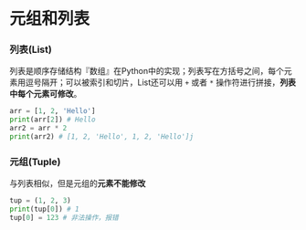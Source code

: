 # 元组和列表

### 列表(List)

列表是顺序存储结构『数组』在Python中的实现；列表写在方括号之间，每个元素用逗号隔开；可以被索引和切片，List还可以用 `+` 或者 `*` 操作符进行拼接，**列表中每个元素可修改**。

```python
arr = [1, 2, 'Hello']
print(arr[2]) # Hello
arr2 = arr * 2
print(arr2) # [1, 2, 'Hello', 1, 2, 'Hello']j
```

### 元组(Tuple)

与列表相似，但是元组的**元素不能修改**

```python
tup = (1, 2, 3)
print(tup[0]) # 1
tup[0] = 123 # 非法操作，报错
```
